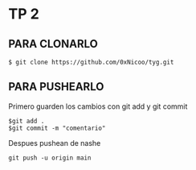# TP 2

## PARA CLONARLO

```
$ git clone https://github.com/0xNicoo/tyg.git
```

## PARA PUSHEARLO

Primero guarden los cambios con git add y git commit
```
$git add .
$git commit -m "comentario"
```

Despues pushean de nashe
```
git push -u origin main
```

